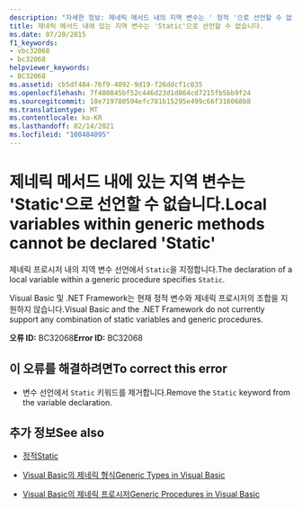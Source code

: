 ```yaml
---
description: "자세한 정보: 제네릭 메서드 내의 지역 변수는 ' 정적 '으로 선언할 수 없습니다."
title: 제네릭 메서드 내에 있는 지역 변수는 'Static'으로 선언할 수 없습니다.
ms.date: 07/20/2015
f1_keywords:
- vbc32068
- bc32068
helpviewer_keywords:
- BC32068
ms.assetid: cb5df484-76f9-4092-9d19-f26ddcf1c035
ms.openlocfilehash: 7f480845bf52c446d23d1d864cd7215fb5bb9f24
ms.sourcegitcommit: 10e719780594efc781b15295e499c66f316068b8
ms.translationtype: MT
ms.contentlocale: ko-KR
ms.lasthandoff: 02/14/2021
ms.locfileid: "100484095"
---
```

# <a name="local-variables-within-generic-methods-cannot-be-declared-static"></a><span data-ttu-id="e2e1f-103">제네릭 메서드 내에 있는 지역 변수는 'Static'으로 선언할 수 없습니다.</span><span class="sxs-lookup"><span data-stu-id="e2e1f-103">Local variables within generic methods cannot be declared 'Static'</span></span>

<span data-ttu-id="e2e1f-104">제네릭 프로시저 내의 지역 변수 선언에서 `Static`을 지정합니다.</span><span class="sxs-lookup"><span data-stu-id="e2e1f-104">The declaration of a local variable within a generic procedure specifies `Static`.</span></span>  
  
 <span data-ttu-id="e2e1f-105">Visual Basic 및 .NET Framework는 현재 정적 변수와 제네릭 프로시저의 조합을 지원하지 않습니다.</span><span class="sxs-lookup"><span data-stu-id="e2e1f-105">Visual Basic and the .NET Framework do not currently support any combination of static variables and generic procedures.</span></span>  
  
 <span data-ttu-id="e2e1f-106">**오류 ID:** BC32068</span><span class="sxs-lookup"><span data-stu-id="e2e1f-106">**Error ID:** BC32068</span></span>  
  
## <a name="to-correct-this-error"></a><span data-ttu-id="e2e1f-107">이 오류를 해결하려면</span><span class="sxs-lookup"><span data-stu-id="e2e1f-107">To correct this error</span></span>  
  
- <span data-ttu-id="e2e1f-108">변수 선언에서 `Static` 키워드를 제거합니다.</span><span class="sxs-lookup"><span data-stu-id="e2e1f-108">Remove the `Static` keyword from the variable declaration.</span></span>  
  
## <a name="see-also"></a><span data-ttu-id="e2e1f-109">추가 정보</span><span class="sxs-lookup"><span data-stu-id="e2e1f-109">See also</span></span>

- [<span data-ttu-id="e2e1f-110">정적</span><span class="sxs-lookup"><span data-stu-id="e2e1f-110">Static</span></span>](../language-reference/modifiers/static.md)

- [<span data-ttu-id="e2e1f-111">Visual Basic의 제네릭 형식</span><span class="sxs-lookup"><span data-stu-id="e2e1f-111">Generic Types in Visual Basic</span></span>](../programming-guide/language-features/data-types/generic-types.md)
- [<span data-ttu-id="e2e1f-112">Visual Basic의 제네릭 프로시저</span><span class="sxs-lookup"><span data-stu-id="e2e1f-112">Generic Procedures in Visual Basic</span></span>](../programming-guide/language-features/data-types/generic-procedures.md)
